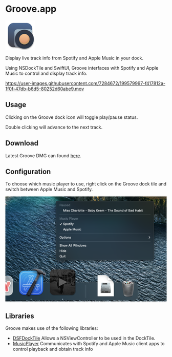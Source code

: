 

# Groove.app

<img src="./screenshots/appicon.png" alt="Groove App Icon" style="max-width: 100%;" width="92px"/>

Display live track info from Spotify and Apple Music in your dock.

Using NSDockTile and SwiftUI, Groove interfaces with Spotify and
Apple Music to control and display track info.

https://user-images.githubusercontent.com/7284672/199579997-f417812a-1f0f-47db-b6d5-80252d60abe9.mov

## Usage

Clicking on the Groove dock icon will toggle play/pause status.

Double clicking will advance to the next track.

## Download

Latest Groove DMG can found [here](https://github.com/woofers/groove/releases).

## Configuration

To choose which music player to use,
right click on the Groove dock tile
and switch between Apple Music and Spotify.

![Right click of Groove app showing how to change between Apple Music and Spotify](./screenshots/config.png)

## Libraries

Groove makes use of the following libraries:

- [DSFDockTile](https://github.com/dagronf/DSFDockTile) Allows a NSViewController to be used in the DockTile.
- [MusicPlayer](https://github.com/ddddxxx/MusicPlayer) Communicates with Spotify and Apple Music client apps to control playback and obtain track info
